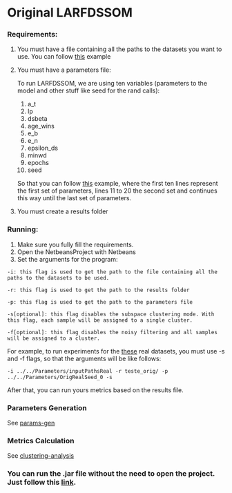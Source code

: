 # Original LARFDSSOM

### Requirements:

1. You must have a file containing all the paths to the datasets you want to use. You can follow [this](https://github.com/hfbassani/pbml/blob/master/phmb4/Parameters/inputPathsReal) example

2. You must have a parameters file:
   
   To run LARFDSSOM, we are using ten variables (parameters to the model and other stuff like seed for the rand calls):
   
   1. a_t
   2. lp
   3. dsbeta
   4. age_wins
   5. e_b
   6. e_n
   7. epsilon_ds
   8. minwd
   9. epochs
   10. seed
   
   So that you can follow [this](https://github.com/hfbassani/pbml/blob/master/phmb4/Parameters/OrigRealSeed_0) example, where the first ten lines represent the first set of parameters, lines 11 to 20 the second set and continues this way until the last set of parameters.
    
3. You must create a results folder

### Running:

1. Make sure you fully fill the requirements.
2. Open the NetbeansProject with Netbeans
3. Set the arguments for the program:

  ```
  -i: this flag is used to get the path to the file containing all the paths to the datasets to be used.
  
  -r: this flag is used to get the path to the results folder
  
  -p: this flag is used to get the path to the parameters file
  
  -s[optional]: this flag disables the subspace clustering mode. With this flag, each sample will be assigned to a single cluster.

  -f[optional]: this flag disables the noisy filtering and all samples will be assigned to a cluster.
  ```
  
  For example, to run experiments for the [these](https://github.com/hfbassani/pbml/tree/master/Datasets/Realdata) real datasets, you must use -s and -f flags, so that the arguments will be like follows:
  
  ```
  -i ../../Parameters/inputPathsReal -r teste_orig/ -p ../../Parameters/OrigRealSeed_0 -s
  ```
  
  After that, you can run yours metrics based on the results file.
  
### Parameters Generation 
  
See [params-gen](https://github.com/hfbassani/pbml/tree/master/params-gen/)
    
### Metrics Calculation

See [clustering-analysis](https://github.com/hfbassani/pbml/tree/master/clustering-analysis/)

### You can run the .jar file without the need to open the project. Just follow this [link](https://github.com/hfbassani/pbml/tree/master/Executables).
